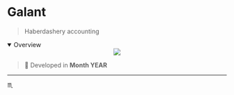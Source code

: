 # Galant #

> Haberdashery accounting

<details open>
  <summary>Overview</summary>
  <div align="center">
    <img max-width="720px" max-height="477px" src="assets/img/screenshot-001-overview.png" />
  </div>
</details>

> :calendar: Developed in **Month YEAR**

---

:scorpius:
